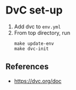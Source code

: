 # DvC set-up

1. Add dvc to `env.yml`
2. From top directory, run
    ```shell
    make update-env
    make dvc-init
    ```

## References
* https://dvc.org/doc

